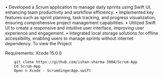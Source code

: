 •	Developed a Scrum application to manage daily sprints using Swift UI, enhancing team productivity and workflow efficiency.
•	Implemented key features such as sprint planning, task tracking, and progress visualization, ensuring comprehensive project management capabilities.
•	Utilized Swift UI to create a responsive and intuitive user interface, improving user experience and engagement.
•	Integrated local storage solutions for offline accessibility, enabling users to manage sprints without internet dependency.
To view the Project

Requirements: Xcode 15.0.0
```
    git clone https://github.com/ishan-sharma-3004/Scrum-App
    cd Scrum-App
    Open n Xcode - ScrumdingerApp.swift
```
    
